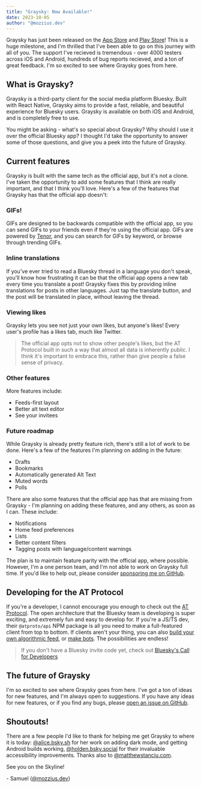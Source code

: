 ```yaml
---
title: "Graysky: Now Available!"
date: 2023-10-05
author: "@mozzius.dev"
---
```


Graysky has just been released on the [App Store](https://apps.apple.com/us/app/graysky/id6448234181) and [Play Store](https://play.google.com/store/apps/details?id=dev.mozzius.graysky)! This is a huge milestone, and I'm thrilled that I've been able to go on this journey with all of you. The support I've recieved is tremendous - over 4000 testers across iOS and Android, hundreds of bug reports recieved, and a ton of great feedback. I'm so excited to see where Graysky goes from here.

## What is Graysky?

Graysky is a third-party client for the social media platform Bluesky. Built with React Native, Graysky aims to provide a fast, reliable, and beautiful experience for Bluesky users. Graysky is available on both iOS and Android, and is completely free to use.

You might be asking - what's so special about Graysky? Why should I use it over the official Bluesky app? I thought I'd take the opportunity to answer some of those questions, and give you a peek into the future of Graysky.

## Current features

Graysky is built with the same tech as the official app, but it's not a clone. I've taken the opportunity to add some features that I think are really important, and that I think you'll love. Here's a few of the features that Graysky has that the official app doesn't:

### GIFs!

GIFs are designed to be backwards compatible with the official app, so you can send GIFs to your friends even if they're using the official app. GIFs are powered by [Tenor](https://tenor.com/), and you can search for GIFs by keyword, or browse through trending GIFs.

### Inline translations

If you've ever tried to read a Bluesky thread in a language you don't speak, you'll know how frustrating it can be that the official app opens a new tab every time you translate a post! Graysky fixes this by providing inline translations for posts in other languages. Just tap the translate button, and the post will be translated in place, without leaving the thread.

### Viewing likes

Graysky lets you see not just your own likes, but anyone's likes! Every user's profile has a likes tab, much like Twitter.

>The official app opts not to show other people's likes, but the AT Protocol built in such a way that almost all data is inherently public. I think it's important to embrace this, rather than give people a false sense of privacy.

### Other features

More features include:

- Feeds-first layout
- Better alt text editor
- See your invitees

### Future roadmap

While Graysky is already pretty feature rich, there's still a lot of work to be done. Here's a few of the features I'm planning on adding in the future:

- Drafts
- Bookmarks
- Automatically generated Alt Text
- Muted words
- Polls

There are also some features that the official app has that are missing from Graysky - I'm planning on adding these features, and any others, as soon as I can. These include:

- Notifications
- Home feed preferences
- Lists
- Better content filters
- Tagging posts with language/content warnings

The plan is to maintain feature parity with the official app, where possible. However, I'm a one person team, and I'm not able to work on Graysky full time. If you'd like to help out, please consider [sponsoring me on GitHub](https://github.com/mozzius/graysky).

## Developing for the AT Protocol

If you're a developer, I cannot encourage you enough to check out the [AT Protocol](atproto.com). The open architecture that the Bluesky team is developing is super exciting, and extremely fun and easy to develop for. If you're a JS/TS dev, their `@atproto/api` NPM package is all you need to make a full-featured client from top to bottom. If clients aren't your thing, you can also [build your own algorithmic feed](https://github.com/bluesky-social/feed-generator), or [make bots](https://github.com/philnash/bsky-bot). The possibilities are endless!

>If you don't have a Bluesky invite code yet, check out [Bluesky's Call for Developers](https://atproto.com/blog/call-for-developers)

## The future of Graysky

I'm so excited to see where Graysky goes from here. I've got a ton of ideas for new features, and I'm always open to suggestions. If you have any ideas for new features, or if you find any bugs, please [open an issue on GitHub](https://github.com/mozzius/graysky/issues).

## Shoutouts!

There are a few people I'd like to thank for helping me get Graysky to where it is today: [@alice.bsky.sh](https://bsky.app/profile/alice.bsky.sh) for her work on adding dark mode, and getting Android builds working, [@holden.bsky.social](https://bsky.app/profile/holden.bsky.social) for their invaluable accessibility improvements. Thanks also to [@matthewstanciu.com](https://bsky.app/profile/matthewstanciu.com).

See you on the Skyline!

\- Samuel ([@mozzius.dev](https://bsky.app/profile/mozzius.dev))
